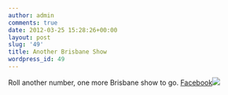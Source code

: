 ```yaml
---
author: admin
comments: true
date: 2012-03-25 15:28:26+00:00
layout: post
slug: '49'
title: Another Brisbane Show
wordpress_id: 49
---
```


Roll another number, one more Brisbane show to go. [Facebook](http://www.facebook.com/events/316359998427707/)![](http://www.secretbirds.net/wp-content/uploads/2012/03/tp-150x150.jpg)
